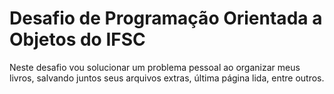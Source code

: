 # Desafio de Programação Orientada a Objetos do IFSC
 Neste desafio vou solucionar um problema pessoal ao organizar meus livros, salvando juntos seus arquivos extras, última página lida, entre outros.
